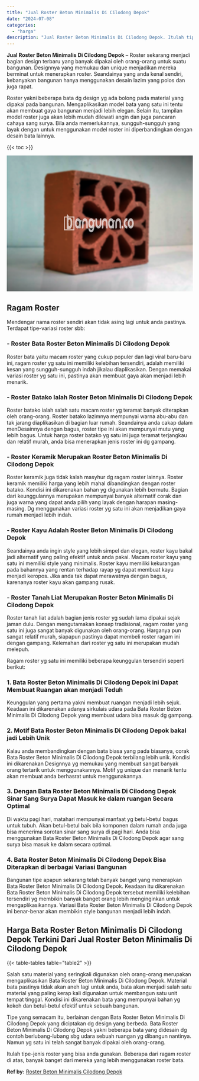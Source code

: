 ```yaml
---
title: "Jual Roster Beton Minimalis Di Cilodong Depok"
date: "2024-07-08"
categories: 
  - "harga"
description: "Jual Roster Beton Minimalis Di Cilodong Depok. Itulah tipe-jenis roster yang bisa anda gunakan. Beberapa dari ragam roster di atas, banyak banget dari mereka..."
---
```


**Jual Roster Beton Minimalis Di Cilodong Depok** – Roster sekarang menjadi bagian design terbaru yang banyak dipakai oleh orang-orang untuk suatu bangunan. Designnya yang memukau dan unique menjadikan mereka berminat untuk menerapkan roster. Seandainya yang anda kenal sendiri, kebanyakan bangunan hanya menggunakan desain lazim yang polos dan juga rapat.

Roster yakni beberapa bata dg design yg ada bolong pada material yang dipakai pada bangunan. Mengaplikasikan model bata yang satu ini tentu akan membuat gaya bangunan menjadi lebih elegan. Selain itu, tampilan model roster juga akan lebih mudah dilewati angin dan juga pancaran cahaya sang surya. Bila anda memerlukannya, sungguh-sungguh yang layak dengan untuk menggunakan model roster ini diperbandingkan dengan desain bata lainnya.

{{< toc >}}

![Jual Roster Beton Minimalis Di Cilodong Depok](/images/bata-roster-minimalis-27.png)

## Ragam Roster

Mendengar nama roster sendiri akan tidak asing lagi untuk anda pastinya. Terdapat tipe-variasi roster sbb:

### \- Roster Bata Roster Beton Minimalis Di Cilodong Depok

Roster bata yaitu macam roster yang cukup populer dan lagi viral baru-baru ini, ragam roster yg satu ini memiliki kelebihan tersendiri, adalah memiliki kesan yang sungguh-sungguh indah jikalau diaplikasikan. Dengan memakai variasi roster yg satu ini, pastinya akan membuat gaya akan menjadi lebih menarik.

### \- Roster Batako Ialah Roster Beton Minimalis Di Cilodong Depok

Roster batako ialah salah satu macam roster yg teramat banyak diterapkan oleh orang-orang. Roster batako lazimnya mempunyai warna abu-abu dan tak jarang diaplikasikan di bagian luar rumah. Seandainya anda cakap dalam menDesainnya dengan bagus, roster tipe ini akan mempunyai mutu yang lebih bagus. Untuk harga roster batako yg satu ini juga teramat terjangkau dan relatif murah, anda bisa menerapkan jenis roster ini dg gampang.

### \- Roster Keramik Merupakan Roster Beton Minimalis Di Cilodong Depok

Roster keramik juga tidak kalah masyhur dg ragam roster lainnya. Roster keramik memiliki harga yang lebih mahal dibandingkan dengan roster batako. Kondisi ini dikarenakan bahan yg digunakan lebih bermutu. Bagian dari keunggulannya merupakan mempunyai banyak alternatif corak dan juga warna yang dapat anda pilih yang layak dengan harapan masing-masing. Dg menggunakan variasi roster yg satu ini akan menjadikan gaya rumah menjadi lebih indah.

### \- Roster Kayu Adalah Roster Beton Minimalis Di Cilodong Depok

Seandainya anda ingin style yang lebih simpel dan elegan, roster kayu bakal jadi alternatif yang paling efektif untuk anda pakai. Macam roster kayu yang satu ini memiliki style yang minimalis. Roster kayu memiliki kekurangan pada bahannya yang rentan terhadap rayap yg dapat membuat kayu menjadi keropos. Jika anda tak dapat merawatnya dengan bagus, karenanya roster kayu akan gampang rusak.

### \- Roster Tanah Liat Merupakan Roster Beton Minimalis Di Cilodong Depok

Roster tanah liat adalah bagian jenis roster yg sudah lama dipakai sejak jaman dulu. Dengan mengutamakan konsep tradisional, ragam roster yang satu ini juga sangat banyak digunakan oleh orang-orang. Harganya pun sangat relatif murah, siapapun pastinya dapat membeli roster ragam ini dengan gampang. Kelemahan dari roster yg satu ini merupakan mudah melepuh.

Ragam roster yg satu ini memiliki beberapa keunggulan tersendiri seperti berikut:

### 1\. Bata Roster Beton Minimalis Di Cilodong Depok ini Dapat Membuat Ruangan akan menjadi Teduh

Keunggulan yang pertama yakni membuat ruangan menjadi lebih sejuk. Keadaan ini dikarenakan adanya sirkulais udara pada Bata Roster Beton Minimalis Di Cilodong Depok yang membuat udara bisa masuk dg gampang.

### 2\. Motif Bata Roster Beton Minimalis Di Cilodong Depok bakal jadi Lebih Unik

Kalau anda membandingkan dengan bata biasa yang pada biasanya, corak Bata Roster Beton Minimalis Di Cilodong Depok terbilang lebih unik. Kondisi ini dikarenakan Designnya yg memukau yang membuat sangat banyak orang tertarik untuk menggunakannya. Motif yg unique dan menarik tentu akan membuat anda berhasrat untuk menggunakannya.

### 3\. Dengan Bata Roster Beton Minimalis Di Cilodong Depok Sinar Sang Surya Dapat Masuk ke dalam ruangan Secara Optimal

Di waktu pagi hari, matahari mempunyai manfaat yg betul-betul bagus untuk tubuh. Akan betul-betul baik bila komponen dalam rumah anda juga bisa menerima sorotan sinar sang surya di pagi hari. Anda bisa menggunakan Bata Roster Beton Minimalis Di Cilodong Depok agar sang surya bisa masuk ke dalam secara optimal.

### 4\. Bata Roster Beton Minimalis Di Cilodong Depok Bisa Diterapkan di berbagai Variasi Bangunan

Bangunan tipe apapun sekarang telah banyak banget yang menerapkan Bata Roster Beton Minimalis Di Cilodong Depok. Keadaan itu dikarenakan Bata Roster Beton Minimalis Di Cilodong Depok tersebut memiliki kelebihan tersendiri yg membikin banyak banget orang lebih menginginkan untuk mengaplikasikannya. Variasi Bata Roster Beton Minimalis Di Cilodong Depok ini benar-benar akan membikin style bangunan menjadi lebih indah.

## Harga Bata Roster Beton Minimalis Di Cilodong Depok Terkini Dari Jual Roster Beton Minimalis Di Cilodong Depok

{{< table-tables table="table2" >}}

Salah satu material yang seringkali digunakan oleh orang-orang merupakan mengaplikasikan Bata Roster Beton Minimalis Di Cilodong Depok. Material bata pastinya tidak akan aneh lagi untuk anda, bata akan menjadi salah satu material yang paling kerap kali digunakan untuk membangun satu unit tempat tinggal. Kondisi ini dikarenakan bata yang mempunyai bahan yg kokoh dan betul-betul efektif untuk sebuah bangunan.

Tipe yang semacam itu, berlainan dengan Bata Roster Beton Minimalis Di Cilodong Depok yang diciptakan dg design yang berbeda. Bata Roster Beton Minimalis Di Cilodong Depok yakni beberapa bata yang didesain dg contoh berlubang-lubang sbg udara sebuah ruangan yg dibangun nantinya. Namun yg satu ini telah sangat banyak dipakai oleh orang-orang.

Itulah tipe-jenis roster yang bisa anda gunakan. Beberapa dari ragam roster di atas, banyak banget dari mereka yang lebih menggunakan roster bata.

**Ref by:** [Roster Beton Minimalis Cilodong Depok](https://id.wikipedia.org/wiki/Roster)
